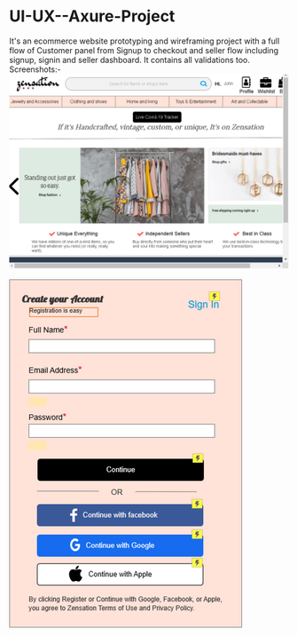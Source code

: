 # UI-UX--Axure-Project
It's an ecommerce website prototyping and wireframing project with a full flow of Customer panel from Signup to checkout and seller flow including signup, signin and seller dashboard. 
It contains all validations too. 
Screenshots:-
![Home Page](https://github.com/Deepankkhurana/UI-UX--Axure-Project/blob/master/Zensation_Homepage.png)

![Sign Up](https://github.com/Deepankkhurana/UI-UX--Axure-Project/blob/master/Zensation_SignUp.png)
